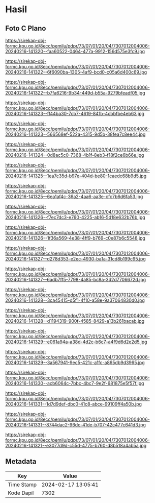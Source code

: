 # Hasil

## Foto C Plano

https://sirekap-obj-formc.kpu.go.id/8ecc/pemilu/pdpr/73/07/01/20/04/7307012004006-20240216-141320--faa60522-0464-477a-9912-156d575e3fc9.jpg

https://sirekap-obj-formc.kpu.go.id/8ecc/pemilu/pdpr/73/07/01/20/04/7307012004006-20240216-141322--6f6090ba-1305-4af9-bcd0-c05a6d400c69.jpg

https://sirekap-obj-formc.kpu.go.id/8ecc/pemilu/pdpr/73/07/01/20/04/7307012004006-20240216-141322--b7fa6216-9b34-449d-b55a-9279bfeadf05.jpg

https://sirekap-obj-formc.kpu.go.id/8ecc/pemilu/pdpr/73/07/01/20/04/7307012004006-20240216-141323--ff44ba30-7cb7-4619-841b-4cbbfbe4eb63.jpg

https://sirekap-obj-formc.kpu.go.id/8ecc/pemilu/pdpr/73/07/01/20/04/7307012004006-20240216-141323--566568ef-522a-4315-9d5b-38fea7c8ee44.jpg

https://sirekap-obj-formc.kpu.go.id/8ecc/pemilu/pdpr/73/07/01/20/04/7307012004006-20240216-141324--0d8ac5c0-7368-4b1f-8eb3-f18f2ce6b66e.jpg

https://sirekap-obj-formc.kpu.go.id/8ecc/pemilu/pdpr/73/07/01/20/04/7307012004006-20240216-141325--1ea7c35d-b97e-404d-be80-1caedc68b9d5.jpg

https://sirekap-obj-formc.kpu.go.id/8ecc/pemilu/pdpr/73/07/01/20/04/7307012004006-20240216-141325--6ea1af4c-36a2-4aa6-aa3e-cfc7b6d6fa53.jpg

https://sirekap-obj-formc.kpu.go.id/8ecc/pemilu/pdpr/73/07/01/20/04/7307012004006-20240216-141326--f7ec7dc3-e760-4225-ab16-5d18e632b76b.jpg

https://sirekap-obj-formc.kpu.go.id/8ecc/pemilu/pdpr/73/07/01/20/04/7307012004006-20240216-141326--1f36a569-4e38-4ff9-b769-c0e87b6c5548.jpg

https://sirekap-obj-formc.kpu.go.id/8ecc/pemilu/pdpr/73/07/01/20/04/7307012004006-20240216-141327--d278d353-e2ec-4930-ba1a-31cd8b199c95.jpg

https://sirekap-obj-formc.kpu.go.id/8ecc/pemilu/pdpr/73/07/01/20/04/7307012004006-20240216-141327--6adb7ff5-7798-4a85-bc8a-3d2d7706672d.jpg

https://sirekap-obj-formc.kpu.go.id/8ecc/pemilu/pdpr/73/07/01/20/04/7307012004006-20240216-141328--3ca45415-d5f1-4f10-a58e-9a37064830d0.jpg

https://sirekap-obj-formc.kpu.go.id/8ecc/pemilu/pdpr/73/07/01/20/04/7307012004006-20240216-141328--d1194319-900f-4585-8429-a13b261bacab.jpg

https://sirekap-obj-formc.kpu.go.id/8ecc/pemilu/pdpr/73/07/01/20/04/7307012004006-20240216-141329--e061a94a-a38d-4d2c-b6c7-a4f9d6d2e2d5.jpg

https://sirekap-obj-formc.kpu.go.id/8ecc/pemilu/pdpr/73/07/01/20/04/7307012004006-20240216-141329--3a567941-9ec5-421c-a1fc-a865db9d3965.jpg

https://sirekap-obj-formc.kpu.go.id/8ecc/pemilu/pdpr/73/07/01/20/04/7307012004006-20240216-141330--acb6064c-7bbc-4bc7-9e2f-681875e5f57f.jpg

https://sirekap-obj-formc.kpu.go.id/8ecc/pemilu/pdpr/73/07/01/20/04/7307012004006-20240216-141331--1d7d9def-dbc0-41c8-abce-99109ff4a50b.jpg

https://sirekap-obj-formc.kpu.go.id/8ecc/pemilu/pdpr/73/07/01/20/04/7307012004006-20240216-141331--8744dac2-96dc-41de-b707-42c477c641d3.jpg

https://sirekap-obj-formc.kpu.go.id/8ecc/pemilu/pdpr/73/07/01/20/04/7307012004006-20240216-141321--e3077d9d-c55d-4775-b760-d8b518a4ab5a.jpg


## Metadata

| Key        | Value               |
| ---------- | ------------------- |
| Time Stamp | 2024-02-17 13:05:41 |
| Kode Dapil | 7302                |



